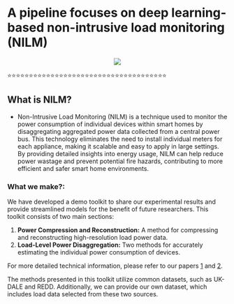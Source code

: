 # A pipeline focuses on deep learning-based non-intrusive load monitoring (NILM)

<div align="center"> <img src="https://github-readme-streak-stats.herokuapp.com/?user=HANILM" /> </div>



⭐⭐⭐⭐⭐⭐⭐⭐⭐⭐⭐⭐⭐⭐⭐⭐⭐⭐⭐⭐⭐⭐⭐⭐⭐⭐⭐⭐⭐⭐⭐⭐⭐⭐⭐⭐⭐

## What is NILM?

- Non-Intrusive Load Monitoring (NILM) is a technique used to monitor the power consumption of individual devices within smart homes by disaggregating aggregated power data collected from a central power bus. This technology eliminates the need to install individual meters for each appliance, making it scalable and easy to apply in large settings. By providing detailed insights into energy usage, NILM can help reduce power wastage and prevent potential fire hazards, contributing to more efficient and safer smart home environments.

### What we make?:

We have developed a demo toolkit to share our experimental results and provide streamlined models for the benefit of future researchers. This toolkit consists of two main sections:  
1. **Power Compression and Reconstruction:** A method for compressing and reconstructing high-resolution load power data.  
2. **Load-Level Power Disaggregation:** Two methods for accurately estimating the individual power consumption of devices.

For more detailed technical information, please refer to our papers [1](https://ieeexplore.ieee.org/abstract/document/10225311) and [2](https://ieeexplore.ieee.org/document/10673806).

The methods presented in this toolkit utilize common datasets, such as UK-DALE and REDD. Additionally, we can provide our own dataset, which includes load data selected from these two sources.




